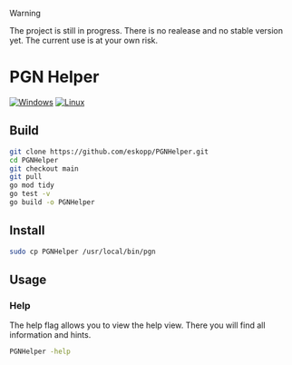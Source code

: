> [!WARNING]  
> The project is still in progress. There is no realease and no stable version yet. The current use is at your own risk.

# PGN Helper

[![Windows](https://github.com/eskopp/PGNHelper/actions/workflows/windows.yml/badge.svg)](https://github.com/eskopp/PGNHelper/actions/workflows/windows.yml) [![Linux](https://github.com/eskopp/PGNHelper/actions/workflows/linux.yml/badge.svg)](https://github.com/eskopp/PGNHelper/actions/workflows/linux.yml)

## Build

```bash
git clone https://github.com/eskopp/PGNHelper.git
cd PGNHelper
git checkout main
git pull 
go mod tidy
go test -v
go build -o PGNHelper
```

## Install
```bash
sudo cp PGNHelper /usr/local/bin/pgn
```

## Usage

### Help
The help flag allows you to view the help view. There you will find all information and hints.
```bash
PGNHelper -help
```
